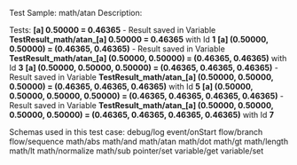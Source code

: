 Test Sample: math/atan
Description: 

Tests:
	**[a] 0.50000 = 0.46365** - Result saved in Variable **TestResult_math/atan_[a] 0.50000 = 0.46365** with Id **1**
	**[a] (0.50000, 0.50000) = (0.46365, 0.46365)** - Result saved in Variable **TestResult_math/atan_[a] (0.50000, 0.50000) = (0.46365, 0.46365)** with Id **3**
	**[a] (0.50000, 0.50000, 0.50000) = (0.46365, 0.46365, 0.46365)** - Result saved in Variable **TestResult_math/atan_[a] (0.50000, 0.50000, 0.50000) = (0.46365, 0.46365, 0.46365)** with Id **5**
	**[a] (0.50000, 0.50000, 0.50000, 0.50000) = (0.46365, 0.46365, 0.46365, 0.46365)** - Result saved in Variable **TestResult_math/atan_[a] (0.50000, 0.50000, 0.50000, 0.50000) = (0.46365, 0.46365, 0.46365, 0.46365)** with Id **7**

Schemas used in this test case:
	debug/log
	event/onStart
	flow/branch
	flow/sequence
	math/abs
	math/and
	math/atan
	math/dot
	math/gt
	math/length
	math/lt
	math/normalize
	math/sub
	pointer/set
	variable/get
	variable/set

